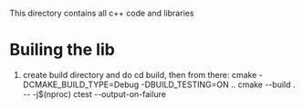 This directory contains all c++ code and libraries

# Builing the lib 
1. create build directory and do cd build, then from there:
cmake -DCMAKE_BUILD_TYPE=Debug -DBUILD_TESTING=ON ..
cmake --build . -- -j$(nproc)
ctest --output-on-failure
